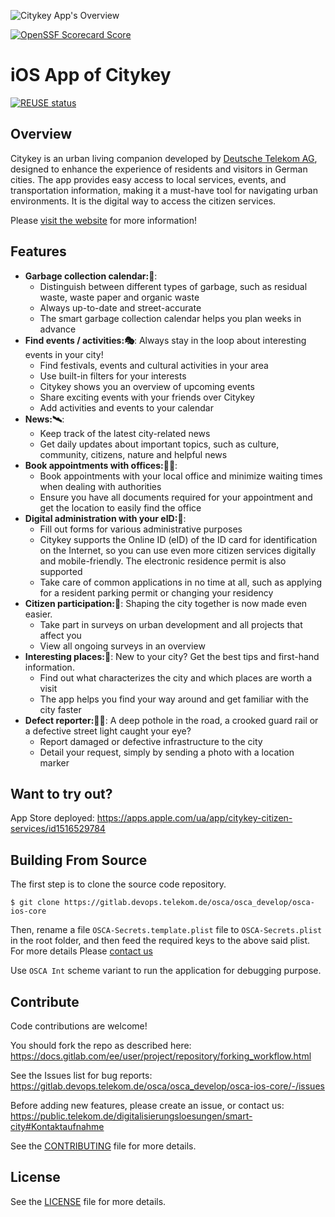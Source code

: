 ![Citykey App's Overview](./images/cover.png)

[![OpenSSF Scorecard Score](https://api.scorecard.dev/projects/github.com/telekom/citykey-ios/badge)](https://scorecard.dev/viewer/?uri=github.com/telekom/citykey-ios/badge)

# iOS App of Citykey

[![REUSE status](https://api.reuse.software/badge/github.com/telekom/CityKey-iOS)](https://api.reuse.software/info/github.com/telekom/CityKey-iOS)

## Overview

Citykey is an urban living companion developed by [Deutsche Telekom AG](https://www.telekom.com/de),
designed to enhance the experience of residents and visitors in German cities. The app provides easy
access to local services, events, and transportation information, making it a must-have tool for
navigating urban environments. It is the digital way to access the citizen services.

Please [visit the website](https://citykey.app) for more information!

## Features

- **Garbage collection calendar:🚛**:
    - Distinguish between different types of garbage, such as residual waste, waste paper and
      organic waste
    - Always up-to-date and street-accurate
    - The smart garbage collection calendar helps you plan weeks in advance
- **Find events / activities:🎭**:
  Always stay in the loop about interesting events in your city!
    - Find festivals, events and cultural activities in your area
    - Use built-in filters for your interests
    - Citykey shows you an overview of upcoming events
    - Share exciting events with your friends over Citykey
    - Add activities and events to your calendar
- **News:🛰**:
    - Keep track of the latest city-related news
    - Get daily updates about important topics, such as culture, community, citizens, nature and
      helpful news
- **Book appointments with offices:👨‍💼**:
    - Book appointments with your local office and minimize waiting times when dealing with
      authorities
    - Ensure you have all documents required for your appointment and get the location to easily
      find the office
- **Digital administration with your eID:📱**:
    - Fill out forms for various administrative purposes
    - Citykey supports the Online ID (eID) of the ID card for identification on the Internet, so you
      can use even more citizen services digitally and mobile-friendly. The electronic residence
      permit is also supported
    - Take care of common applications in no time at all, such as applying for a resident parking
      permit or changing your residency
- **Citizen participation:📝**:
  Shaping the city together is now made even easier.
    - Take part in surveys on urban development and all projects that affect you
    - View all ongoing surveys in an overview
- **Interesting places:🌃**:
  New to your city? Get the best tips and first-hand information.
    - Find out what characterizes the city and which places are worth a visit
    - The app helps you find your way around and get familiar with the city faster
- **Defect reporter:🤳🚧**:
  A deep pothole in the road, a crooked guard rail or a defective street light caught your eye?
    - Report damaged or defective infrastructure to the city
    - Detail your request, simply by sending a photo with a location marker

## Want to try out?

App Store deployed: https://apps.apple.com/ua/app/citykey-citizen-services/id1516529784

## Building From Source

The first step is to clone the source code repository.

    $ git clone https://gitlab.devops.telekom.de/osca/osca_develop/osca-ios-core

Then, rename a file `OSCA-Secrets.template.plist` file to `OSCA-Secrets.plist` in the root folder, and then feed the required keys to the above said plist. For more details Please [contact us](https://public.telekom.de/digitalisierungsloesungen/smart-city#Kontaktaufnahme)

Use `OSCA Int` scheme variant to run the application for debugging purpose.

## Contribute

Code contributions are welcome!

You should fork the repo as described
here: https://docs.gitlab.com/ee/user/project/repository/forking_workflow.html

See the Issues list for bug
reports: https://gitlab.devops.telekom.de/osca/osca_develop/osca-ios-core/-/issues

Before adding new features, please create an issue, or contact
us: https://public.telekom.de/digitalisierungsloesungen/smart-city#Kontaktaufnahme

See the [CONTRIBUTING](./CONTRIBUTING.md) file for more details.

## License

See the [LICENSE](./LICENSE) file for more details.
